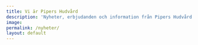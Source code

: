 ```yaml
---
title: Vi är Pipers Hudvård
description: 'Nyheter, erbjudanden och information från Pipers Hudvård'
image:
permalink: /nyheter/
layout: default
---
```


